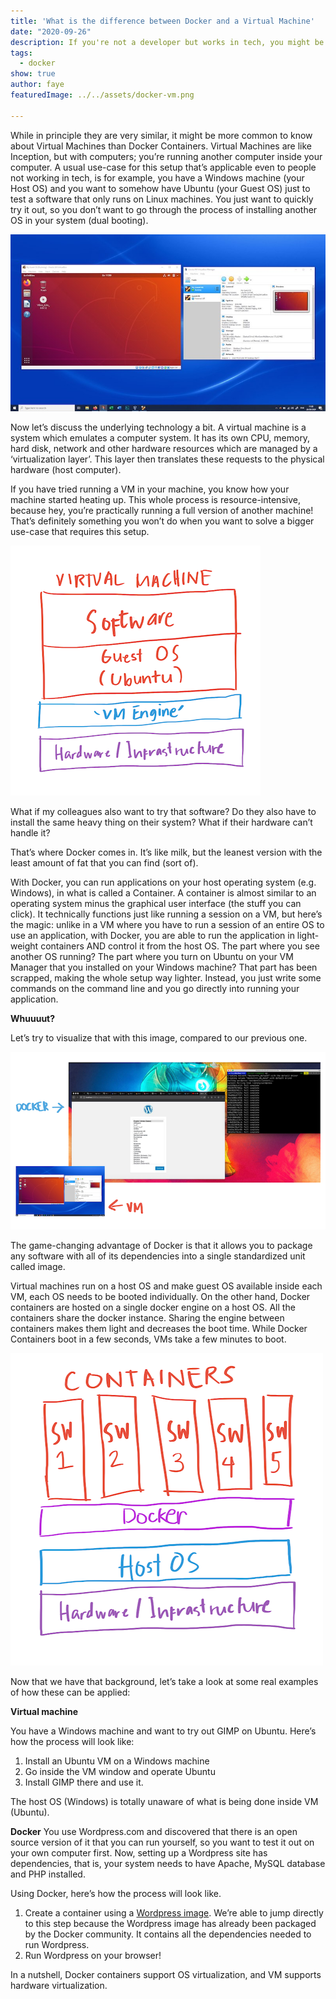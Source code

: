 ```yaml
---
title: 'What is the difference between Docker and a Virtual Machine'
date: "2020-09-26"
description: If you're not a developer but works in tech, you might be hearing about Docker a lot. Let's try to compare that with something similar to it that you might know about— Virtual Machines.
tags:
  - docker
show: true
author: faye
featuredImage: ../../assets/docker-vm.png

---
```


While in principle they are very similar, it might be more common to know about Virtual Machines than Docker Containers. Virtual Machines are like Inception, but with computers; you’re running another computer inside your computer. A usual use-case for this setup that’s applicable even to people not working in tech, is for example, you have a Windows machine (your Host OS) and you want to somehow have Ubuntu (your Guest OS) just to test a software that only runs on Linux machines. You just want to quickly try it out, so you don’t want to go through the process of installing another OS in your system (dual booting).

![Running an Ubuntu session using VirtualBox](ubuntu-vm.jpg)

Now let’s discuss the underlying technology a bit. A virtual machine is a system which emulates a computer system. It has its own CPU, memory, hard disk, network and other hardware resources which are managed by a ‘virtualization layer’. This layer then translates these requests to the physical hardware (host computer).

If you have tried running a VM in your machine, you know how your machine started heating up. This whole process is resource-intensive, because hey, you’re practically running a full version of another machine! That’s definitely something you won’t do when you want to solve a bigger use-case that requires this setup.

![Virtual Machine Simple Architecture](vm-architecture.png)


What if my colleagues also want to try that software? Do they also have to install the same heavy thing on their system? What if their hardware can’t handle it?

That’s where Docker comes in. It’s like milk, but the leanest version with the least amount of fat that you can find (sort of).

With Docker, you can run applications on your host operating system (e.g. Windows), in what is called a Container. A container is almost similar to an operating system minus the graphical user interface (the stuff you can click). It technically functions just like running a session on a VM, but here’s the magic: unlike in a VM where you have to run a session of an entire OS to use an application, with Docker, you are able to run the application in light-weight containers AND control it from the host OS. The part where you see another OS running? The part where you turn on Ubuntu on your VM Manager that you installed on your Windows machine? That part has been scrapped, making the whole setup way lighter. Instead, you just write some commands on the command line and you go directly into running your application.

__Whuuuut?__

Let’s try to visualize that with this image, compared to our previous one.

![Docker vs VM Visualized](docker-vm.png)

The game-changing advantage of Docker is that it allows you to package any software with all of its dependencies into a single standardized unit called image.

Virtual machines run on a host OS and make guest OS available inside each VM, each OS needs to be booted individually. On the other hand, Docker containers are hosted on a single docker engine on a host OS. All the containers share the docker instance. Sharing the engine between containers makes them light and decreases the boot time. While Docker Containers boot in a few seconds, VMs take a few minutes to boot. 

![Docker Architecture](docker-architecture.png)

Now that we have that background, let’s take a look at some real examples of how these can be applied:

**Virtual machine**

You have a Windows machine and want to try out GIMP on Ubuntu. Here’s how the process will look like:
1. Install an Ubuntu VM on a Windows machine
2. Go inside the VM window and operate Ubuntu
3. Install GIMP there and use it.

The host OS (Windows) is totally unaware of what is being done inside VM (Ubuntu).

**Docker**
You use Wordpress.com and discovered that there is an open source version of it that you can run yourself, so you want to test it out on your own computer first. Now, setting up a Wordpress site has dependencies, that is, your system needs to have Apache, MySQL database and PHP installed.

Using Docker, here’s how the process will look like.
1. Create a container using a [Wordpress image](https://hub.docker.com/_/wordpress). We’re able to jump directly to this step because the Wordpress image has already been packaged by the Docker community. It contains all the dependencies needed to run Wordpress.
2. Run Wordpress on your browser!

In a nutshell, Docker containers support OS virtualization, and VM supports hardware virtualization.